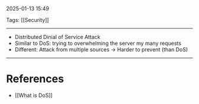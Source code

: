 2025-01-13 15:49

Tags: [[Security]] 

---

- Distributed Dinial of Service Attack
- Similar to DoS: trying to overwhelming the server my many requests
- Different: Attack from multiple sources -> Harder to prevent (than DoS)

---
# References
- [[What is DoS]]